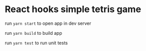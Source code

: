 # React hooks simple tetris game

run `yarn start` to open app in dev server

run `yarn build` to build app

run `yarn test` to run unit tests
